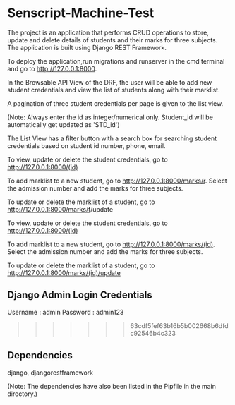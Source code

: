 # Senscript-Machine-Test

The project is an application that performs CRUD operations to store, update and delete details of students and their marks for three subjects. The application is built using Django REST Framework.

 To deploy the application,run migrations and runserver in the cmd terminal and go to http://127.0.0.1:8000. 
 
 In the Browsable API View of the DRF, the user will be able to add new student credentials and view the list of students along with their marklist. 
 
 A pagination of three student credentials per page is given to the list view.

(Note: Always enter the id as integer/numerical only. Student_id will be automatically get updated as 'STD_id')

 The List View has a filter button with a search box for searching student credentials based on student id number, phone, email.

 To view, update or delete the student credentials, go to http://127.0.0.1:8000/(id)

 To add marklist to a new student, go to http://127.0.0.1:8000/marks/r<student id number>. Select the admission number and add the marks for three subjects. 

 To update or delete the marklist of a student, go to http://127.0.0.1:8000/marks/f<student id number>/update

 To view, update or delete the student credentials, go to http://127.0.0.1:8000/(id)

 To add marklist to a new student, go to http://127.0.0.1:8000/marks/(id). Select the admission number and add the marks for three subjects. 

 To update or delete the marklist of a student, go to http://127.0.0.1:8000/marks/(id)/update
 
 Django Admin Login Credentials
 ---------------------------------
 Username : admin
 Password : admin123
>>>>>>> 63cdf5fef63b16b5b002668b6dfdc92546b4c323

 Dependencies
 -------------
 django, djangorestframework

 (Note: The dependencies have also been listed in the Pipfile in the main directory.)
